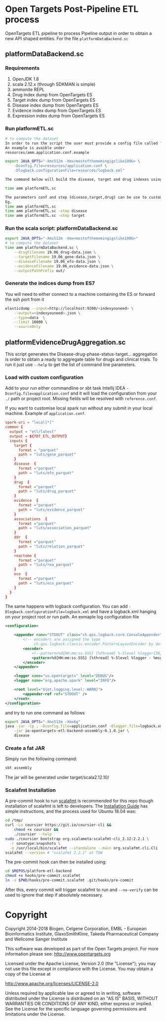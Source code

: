 # Open Targets Post-Pipeline ETL process

OpenTargets ETL pipeline to process Pipeline output in order to obtain a new API shaped entities. For the file 
`platformDataBackend.sc`

## platformDataBackend.sc

### Requirements

1. OpenJDK 1.8
2. scala 2.12.x (through SDKMAN is simple)
3. ammonite REPL
4. Drug index dump from OpenTargets ES
5. Target index dump from OpenTargets ES
6. Disease index dump from OpenTargets ES
7. Evidence index dump from OpenTargets ES
8. Expression index dump from OpenTargets ES


### Run platformETL.sc
```sh
# to compute the dataset
In order to run the script the user must provide a config file called "amm.application.conf"
An example is avaible under
resources/amm.application.conf.example

export JAVA_OPTS="-Xms512m -Xmx<mostofthememingigslike100G> \
    -Dconfig.file=resources/application.conf \
    -Dlogback.configurationFile=resources/logback.xml"

The command below will build the disease, target and drug indexes using the config file under resources/amm.application.conf

time amm platformETL.sc  

The parameters conf and step (disease,target,drug) can be use to customise the index to build
Eg.
time amm platformETL.sc
time amm platformETL.sc -step disease
time amm platformETL.sc -step target

```


### Run the scala script: platformDataBackend.sc

```sh
export JAVA_OPTS="-Xms512m -Xmx<mostofthememingigslike100G>"
# to compute the dataset
time amm platformDataBackend.sc \
    --drugFilename 19.06_drug-data.json \
    --targetFilename 19.06_gene-data.json \
    --diseaseFilename 19.06_efo-data.json \
    --evidenceFilename 19.06_evidence-data.json \
    --outputPathPrefix out/
```

### Generate the indices dump from ES7

You will need to either connect to a machine containing the ES or forward the ssh port from it
```sh
elasticdump --input=http://localhost:9200/<indexyouneed> \
    --output=<indexyouneed>.json \
    --type=data  \
    --limit 10000 \
    --sourceOnly
```

## platformEvidenceDrugAggregation.sc

This script generates the Disease-drug-phase-status-target... aggregation is order to obtain a ready 
to aggregate table for drugs and clinical trials. To run it just use `--help` to get the list of 
command line parameters.

### Load with custom configuration

Add to your run either commandline or sbt task Intellij IDEA `-Dconfig.file=application.conf` and it
will load the configuration from your `./` path or project root. Missing fields will be resolved
with `reference.conf`.

If you want to customise local spark run without any submit in your local machine. Example of
`application.conf`.

```conf
spark-uri = "local[*]"
common {
  output = "etl/latest"
  output = ${?OT_ETL_OUTPUT}
  inputs {
    target {
      format = "parquet"
      path = "luts/gene_parquet"
    }
    disease  {
      format ="parquet"
      path = "luts/efo_parquet"
    }
    drug  {
      format ="parquet"
      path = "luts/drug_parquet"
    }
    evidence  {
      format ="parquet"
      path = "luts/evidence_parquet"
    }
    associations  {
      format ="parquet"
      path = "luts/association_parquet"
    }
    ddr  {
      format ="parquet"
      path = "luts/relation_parquet"
    }
    reactome {
      format ="parquet"
      path = "luts/rea_parquet"
    }
    eco  {
      format ="parquet"
      path = "luts/eco_parquet"
    }
  }
}
```

The same happens with logback configuration. You can add `-Dlogback.configurationFile=logback.xml` and
have a logback.xml hanging on your project root or run path. An exmaple log configuration
file

```xml
<configuration>

    <appender name="STDOUT" class="ch.qos.logback.core.ConsoleAppender">
        <!-- encoders are assigned the type
             ch.qos.logback.classic.encoder.PatternLayoutEncoder by default -->
        <encoder>
            <!--pattern>%d{HH:mm:ss.SSS} [%thread] %-5level %logger{36} - %msg%n</pattern-->
            <pattern>%d{HH:mm:ss.SSS} [%thread] %-5level %logger - %msg%n</pattern>
        </encoder>
    </appender>

    <logger name="io.opentargets" level="DEBUG"/>
    <logger name="org.apache.spark" level="INFO"/>

    <root level="${ot.logging.level:-WARN}">
        <appender-ref ref="STDOUT" />
    </root>
</configuration>
```

and try to run one command as follows

```bash
export JAVA_OPTS="-Xms512m -Xmx6g"
java -jar -cp . -Dconfig.file=application.conf -Dlogger.file=logback.xml \
    -jar io-opentargets-etl-backend-assembly-0.1.0.jar \
    disease
```

### Create a fat JAR
Simply run the following command:

```bash
sbt assembly
```
The jar will be generated under target/scala2.12.10/

### Scalafmt Installation

A pre-commit hook to run [scalafmt](https://scalameta.org/scalafmt/) is recommended for 
this repo though installation of scalafmt is left to developers. The [Installation Guide](https://scalameta.org/scalafmt/docs/installation.html)
has simple instructions, and the process used for Ubuntu 18.04 was:

```bash
cd /tmp/  
curl -Lo coursier https://git.io/coursier-cli &&
    chmod +x coursier &&
    ./coursier --help
sudo ./coursier bootstrap org.scalameta:scalafmt-cli_2.12:2.2.1 \
  -r sonatype:snapshots \
  -o /usr/local/bin/scalafmt --standalone --main org.scalafmt.cli.Cli
scalafmt --version # "scalafmt 2.2.1" at TOW
```

The pre-commit hook can then be installed using:

```bash
cd $REPOS/platform-etl-backend
chmod +x hooks/pre-commit.scalafmt 
ln -s $PWD/hooks/pre-commit.scalafmt .git/hooks/pre-commit
```

After this, every commit will trigger scalafmt to run and ```--no-verify``` can be 
used to ignore that step if absolutely necessary.



# Copyright
Copyright 2014-2018 Biogen, Celgene Corporation, EMBL - European Bioinformatics Institute, GlaxoSmithKline, Takeda Pharmaceutical Company and Wellcome Sanger Institute

This software was developed as part of the Open Targets project. For more information please see: http://www.opentargets.org

Licensed under the Apache License, Version 2.0 (the "License");
you may not use this file except in compliance with the License.
You may obtain a copy of the License at

   http://www.apache.org/licenses/LICENSE-2.0

Unless required by applicable law or agreed to in writing, software
distributed under the License is distributed on an "AS IS" BASIS,
WITHOUT WARRANTIES OR CONDITIONS OF ANY KIND, either express or implied.
See the License for the specific language governing permissions and
limitations under the License.
